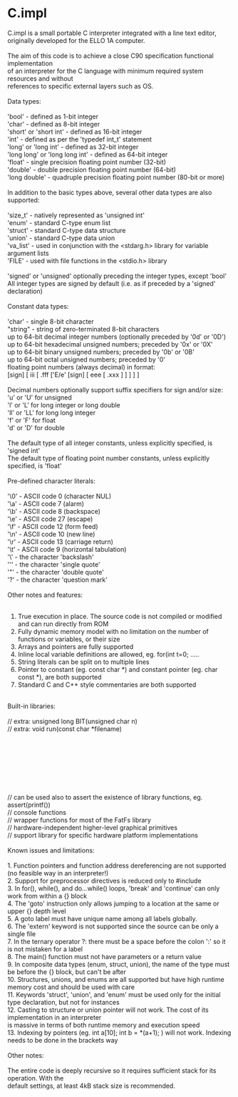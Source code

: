 # C.impl

C.impl is a small portable C interpreter integrated with a line text editor, originally developed for the ELLO 1A computer.<br>
<br>
The aim of this code is to achieve a close C90 specification functional implementation<br>
of an interpreter for the C language with minimum required system resources and without<br>
references to specific external layers such as OS.<br>
<br>
Data types:<br>
<br>
'bool'                          - defined as 1-bit integer<br>
'char'                          - defined as 8-bit integer<br>
'short' or 'short int'          - defined as 16-bit integer<br>
'int'                           - defined as per the 'typedef int_t' statement<br>
'long' or 'long int'            - defined as 32-bit integer<br>
'long long' or 'long long int'  - defined as 64-bit integer<br>
'float'                         - single precision floating point number (32-bit)<br>
'double'                        - double precision floating point number (64-bit)<br>
'long double'                   - quadruple precision floating point number (80-bit or more)<br>
<br>
In addition to the basic types above, several other data types are also supported:<br>
<br>
'size_t'                        - natively represented as 'unsigned int'<br>
'enum'                          - standard C-type enum list<br>
'struct'                        - standard C-type data structure<br>
'union'                         - standard C-type data union<br>
'va_list'                       - used in conjunction with the <stdarg.h> library for variable argument lists<br>
'FILE'                          - used with file functions in the <stdio.h> library<br>
<br>
'signed' or 'unsigned' optionally preceding the integer types, except 'bool'<br>
All integer types are signed by default (i.e. as if preceded by a 'signed' declaration)<br>
<br>
Constant data types:<br>
<br>
'char'      - single 8-bit character<br>
"string"    - string of zero-terminated 8-bit characters<br>
up to 64-bit decimal integer numbers (optionally preceded by '0d' or '0D')<br>
up to 64-bit hexadecimal unsigned numbers; preceded by '0x' or '0X'<br>
up to 64-bit binary unsigned numbers; preceded by '0b' or '0B'<br>
up to 64-bit octal unsigned numbers; preceded by '0'<br>
floating point numbers (always decimal) in format:<br>
    [sign] [ iii [ .fff ['E/e' [sign]  [ eee [ .xxx ] ] ] ] ]<br>
<br>
Decimal numbers optionally support suffix specifiers for sign and/or size:<br>
'u' or 'U' for unsigned<br>
'l' or 'L' for long integer or long double<br>
'll' or 'LL' for long long integer<br>
'f' or 'F' for float<br>
'd' or 'D' for double<br>
<br>
The default type of all integer constants, unless explicitly specified, is 'signed int'<br>
The default type of floating point number constants, unless explicitly specified, is 'float'<br>
<br>
Pre-defined character literals:<br>
<br>
'\0'	- ASCII code 0 (character NUL)<br>
'\a'    - ASCII code 7 (alarm)<br>
'\b'    - ASCII code 8 (backspace)<br>
'\e'    - ASCII code 27 (escape)<br>
'\f'    - ASCII code 12 (form feed)<br>
'\n'    - ASCII code 10 (new line)<br>
'\r'    - ASCII code 13 (carriage return)<br>
'\t'    - ASCII code 9 (horizontal tabulation)<br>
'\\'    - the character 'backslash'<br>
'\''    - the character 'single quote'<br>
'\"'    - the character 'double quote'<br>
'\?'    - the character 'question mark'<br>
<br>
Other notes and features:<br>
<br>
1. True execution in place. The source code is not compiled or modified and can run directly from ROM<br>
2. Fully dynamic memory model with no limitation on the number of functions or variables, or their size<br>
3. Arrays and pointers are fully supported<br>
4. Inline local variable definitions are allowed, eg. for(int t=0; .....<br>
5. String literals can be split on to multiple lines<br>
6. Pointer to constant (eg. const char *) and constant pointer (eg. char const *), are both supported<br>
7. Standard C and C++ style commentaries are both supported<br>
<br>
Built-in libraries:<br>
<br>
<stdlib.h>      // extra: unsigned long BIT(unsigned char n)<br>
<stdio.h>       // extra: void run(const char *filename)<br>
<stdint.h><br>
<stdbool.h><br>
<stdarg.h><br>
<string.h><br>
<math.h><br>
<limits.h><br>
<ctype.h><br>
<time.h><br>
<assert.h>      // can be used also to assert the existence of library functions, eg. assert(printf())<br>
<conio.h>       // console functions<br>
<fatfs.h>		    // wrapper functions for most of the FatFs library<br>
<graphics.h>    // hardware-independent higher-level graphical primitives<br>
<platform.h>	  // support library for specific hardware platform implementations<br>
<br>
Known issues and limitations:<br>
<br>
1. Function pointers and function address dereferencing are not supported (no feasible way in an interpreter!)<br>
2. Support for preprocessor directives is reduced only to #include<br>
3. In for(), while(), and do...while() loops, 'break' and 'continue' can only work from within a {} block<br>
4. The 'goto' instruction only allows jumping to a location at the same or upper {} depth level<br>
5. A goto label must have unique name among all labels globally.<br>
6. The 'extern' keyword is not supported since the source can be only a single file<br>
7. In the ternary operator ?: there must be a space before the colon ':' so it is not mistaken for a label<br>
8. The main() function must not have parameters or a return value<br>
9. In composite data types (enum, struct, union), the name of the type must be before the {} block, but can't be after<br>
10. Structures, unions, and enums are all supported but have high runtime memory cost and should be used with care<br>
11. Keywords 'struct', 'union', and 'enum' must be used only for the initial type declaration, but not for instances<br>
12. Casting to structure or union pointer will not work. The cost of its implementation in an interpreter<br>
    is massive in terms of both runtime memory and execution speed<br>
13. Indexing by pointers (eg. int a[10]; int b = *(a+1); ) will not work. Indexing needs to be done in the brackets way<br>
<br>
Other notes:<br>
<br>
The entire code is deeply recursive so it requires sufficient stack for its operation. With the<br>
default settings, at least 4kB stack size is recommended.<br>
<br>
